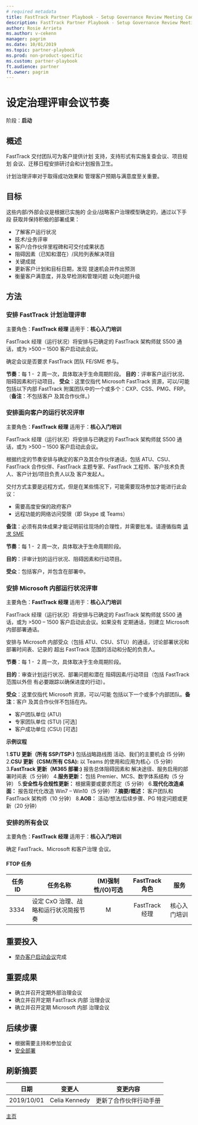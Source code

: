 ```yaml
---
# required metadata
title: FastTrack Partner Playbook - Setup Governance Review Meeting Cadence
description: FastTrack Partner Playbook - Setup Governance Review Meeting Cadence
author: Rosie Arrieta
ms.author: v-cekenn
manager: pagrim
ms.date: 10/01/2019
ms.topic: partner-playbook
ms.prod: non-product-specific
ms.custom: partner-playbook
ft.audience: partner
ft.owner: pagrim
---
```


# 设定治理评审会议节奏

阶段：**启动**

## 概述

FastTrack 交付团队可为客户提供计划 支持，支持形式有实施复查会议、项目规划 会议、迁移日程安排研讨会和计划报告卫生。

计划治理评审对于取得成功效果和 管理客户预期与满意度至关重要。

## 目标

这些内部/外部会议是根据已实施的 企业/战略客户治理模型确定的，通过以下手段 获取并保持积极的部署成果：

  - 了解客户运行状况
  - 技术/业务评审
  - 客户/合作伙伴里程碑和可交付成果状态
  - 阻碍因素（已知和潜在）/风险列表解决项目
  - 关键成就
  - 更新客户计划和目标日期，发现 提速机会并作出预测
  - 衡量客户满意度，并及早检测和管理问题 以免问题升级

## 方法

### 安排 FastTrack 计划治理评审

主要角色：**FastTrack 经理**
适用于：**核心入门培训**

FastTrack 经理（运行状况）将安排与已确定的 FastTrack 架构师就 S500 通话，或为 \>500 – 1500 客户启动此会议。

确定会议是否要求 FastTrack 团队 FE/SME 参与。

**节奏**​：每 1 -  2 周一次，具体取决于生命周期阶段。
**目的**：评审客户运行状况、阻碍因素和行动项目。
**受众**：​这里仅指代 Microsoft FastTrack 资源，可以/可能包括以下内部 FastTrack 附属团队中的一个或多个：CXP、CSS、PMG、FRP。（**备注**：​不包括客户 及其合作伙伴。）

### 安排面向客户的运行状况评审

主要角色：**FastTrack 经理**
适用于：**核心入门培训**

FastTrack 经理（运行状况）将安排与已确定的 FastTrack 架构师就 S500 通话，或为 \>500 – 1500 客户启动此会议。

根据约定的节奏安排与确定的客户及其合作伙伴通话，包括 ATU、CSU、FastTrack 合作伙伴、FastTrack 主题专家、FastTrack 工程师、客户技术负责人、客户计划/项目负责人以及 客户发起人。

交付方式主要是远程方式，但是在某些情况下，可能需要现场参加才能进行此会议：

  - 需要高度安保的政府客户
  - 远程功能的网络访问受限（即 Skype 或
    Teams）

**备注**：​必须有具体成果才能证明前往现场的合理性，并需要批准。请遵循指南 [请求 SME](https://aka.ms/FRPHubSMERequestProcess)

**节奏**​：每 1 -  2 周一次，具体取决于生命周期阶段。

**目的**：评审计划的运行状况、阻碍因素和行动项目。

**受众**：​包括客户，并包含在部署中。
  

### 安排 Microsoft 内部运行状况评审

主要角色：**FastTrack 经理**
适用于：**核心入门培训**

FastTrack 经理（运行状况）将安排与已确定的 FastTrack 架构师就 S500 通话，或为 \>500 – 1500 客户启动此会议。如果没有 定期通话，则建立 Microsoft 内部部署通话。

安排与 Microsoft 内部受众（包括 ATU、CSU、STU）的通话，讨论部署状况和部署时间表、记录的 超出 FastTrack 范围的活动和分配的负责人。

**节奏**​：每 1 -  2 周一次，具体取决于生命周期阶段。

**目的**：审查计划运行状况、部署问题和潜在 阻碍因素/行动项目（包括 FastTrack 范围以外但 有必要跟踪以确保进度的行动）。

**受众**：​这里仅指代 Microsoft 资源，可以/可能 包括以下一个或多个内部团队。**备注**：​客户 及其合作伙伴不包括在内。

  - 客户团队单位 (ATU)
  - 专家团队单位 (STU) [可选]
  - 客户成功单位 (CSU) [可选]

**示例议程**

1.**STU 更新（所有 SSP/TSP:)** 包括战略路线图 活动、我们的主要机会 (5 分钟)
2.**CSU 更新（CSM/所有 CSA):** 以 Teams 的使用和应用为核心（5 分钟）
3.**FastTrack 更新（M365 部署:)** 报告总体阻碍因素和 解决途径、服务启用的部署时间表（5 分钟）
4.**服务更新：** 包括 Premier、MCS、数字体系结构（5 分钟）
5.**安全性与合规性更新：** 根据需要或要求而定（5 分钟）
6.**现代化改造桌面：** 报告现代化改造 Win7 – Win10（5 分钟）
7.**摘要/概述：** 客户团队和 FastTrack 架构师（10 分钟）
8.**AOB：** 活动/想法/后续步骤、PG 特定问题或更新（20 分钟）

### 安排的所有会议

主要角色：**FastTrack 经理**
适用于：**核心入门培训**

确定 FastTrack、Microsoft 和客户治理 会议。

#### FTOP 任务

| 任务 ID | 任务名称                                                  | (M)强制性/(O)可选 |  FastTrack 角色   | 服务        |
| ------- | ---------------------------------------------------------- | :----------------------:| :---------------:| --------------- |
| 3334    | 设定 CxO 治理、战略和运行状况简报节奏 |            M             | FastTrack 经理 | 核心入门培训 |

## 重要投入

  - [举办客户启动会议​](initiate-conduct-customer-kick-off-partner-sc.md) 完成

## 重要成果

  - 确立并召开定期外部治理会议
  - 确立并召开定期 FastTrack 内部 治理会议
  - 确立并召开定期 Microsoft 内部 治理会议

## 后续步骤

- 根据需要主持和参加会议
- [安全部署](initiate-deploy-securely-partner-sc.md)

## 刷新摘要

| 日期 | 变更人 | 变更内容 |
| ---- | ----------- | ------------ |
| 2019/10/01 | Celia Kennedy | 更新了合作伙伴行动手册 |

[主页](http://partner-docs.microsoft.com)

